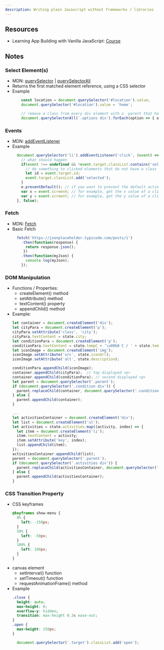 ```yaml
---
description: Writing plain Javascript without frameworks / libraries
---
```

## Resources
* Learning App Building with Vanilla JavaScript: [Course](https://www.linkedin.com/learning/learning-app-building-with-vanilla-javascript/create-elements-with-vanilla-javascript)

## Notes

### Select Element\(s\)

* MDN: [querySelector](https://developer.mozilla.org/en-US/docs/Web/API/Document/querySelector) \| [querySelectorAll](https://developer.mozilla.org/en-US/docs/Web/API/Document/querySelectorAll)
* Returns the first matched element reference, using a CSS selector
* Example
  ```javascript
      const location = document.querySelector('#location').value;
      document.querySelector('#location').value = 'home';

      // remove a class from every div element with a  parent that has a class of 'options'
      document.querySelectorAll('.options div').forEach(option => { option.classList.remove('selected') });
  ```

### Events

* MDN: [addEventListener](https://developer.mozilla.org/en-US/docs/Web/API/EventTarget/addEventListener)
* Example
  ```javascript
    document.querySelector('li').addEventListener('click', (event) => {
      // what should happen
      if(event !== undefined && !event.target.classList.contains('selected') { // event.target is the element that triggered event
        // do something to clicked elements that do not have a class 'selected'
        let id = event.target.id;
        event.target.classList.add('selected');
      }
      e.preventDefault(); // if you want to prevent the default action, for example on a button
      var x = event.screenX; // for example, get the x value of a click
      var y = event.screenY; // for example, get the y value of a click
    }, false);
  ```

### Fetch

* MDN: [Fetch](https://developer.mozilla.org/en-US/docs/Web/API/Fetch_API)
* Basic Fetch
  ```javascript
    fetch('https://jsonplaceholder.typicode.com/posts/1')
      .then(function(response) {    
        return response.json();  
       })
      .then(function(myJson) {    
        console.log(myJson);
      });
  ```
  
### DOM Manipulation
* Functions / Properties:
  * createElement() method
  * setAttribute() method
  * textContent() property
  * appendChild() method
* Example:
  ```javascript
  let container = document.createElement('div');
  let cityPara = document.createElement('p');
  cityPara.setAttribute('class', 'city');
  cityPara.textContent = state.city;
  let conditionPara = document.createElement('p');
  conditionPara.textContent = state.tempC + '\u00b0 C / ' + state.tempF + '\u00b0 F';
  let iconImage = document.createElement('img');
  iconImage.setAttribute('src', state.iconUrl);
  iconImage.setAttribute('alt', state.description);
  
  conditionPara.appendChild(iconImage);
  container.appendChild(cityPara);  // top displayed <p>
  container.appendChild(conditionPara); // second displayed <p>
  let parent = document.querySelector('.parent');
  if (document.querySelector('.condition div')) {
    parent.replaceChild(container, document.querySelector('.condition div'));
  } else {
    parent.appendChild(container);
  }
  
  ...
  let activitiesContainer = document.createElement('div');
  let list = document.createElement('ul');
  let activities = state.activities.map((activity, index) => {
    let item = document.createElement('li');
    item.textContent = activity;
    item.setAttribute('key', index);
    list.appendChild(item);
  });
  activitiesContainer.appendChild(list);
  parent = document.querySelector('.parent');
  if (document.querySelector('.activities div')) {
    parent.replaceChild(activitiesContainer, document.querySelector('.activities div'));
  } else {
    parent.appendChild(activitiesContainer);
  }
  
  ```
### CSS Transition Property
* CSS keyframes
  ```css
  @keyframes show-menu {
    0% {
      left: -150px;
    }
    50% {
      left: -50px;
    }
    100% {
      left: 100px;
    }
  }
  ```
* canvas element
  * setInterval() function
  * setTimeout() function
  * requestAnimationFrame() method
* Example
  ```css
  .close {
    height: auto;
    max-height: 0;
    overflow-y: hidden;
    transition: max-height 0.3s ease-out;
  }
  .open {
    max-height: 250px;
  }
  ```
  ```javascript
    document.querySelector('.target').classList.add('open');
  ```
